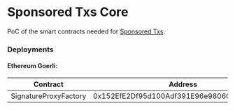 # Sponsored Txs Core

PoC of the smart contracts needed for [Sponsored Txs](https://faucets.rip).

### Deployments

#### Ethereum Goerli:

| **Contract**          | **Address**                                |
|-----------------------|--------------------------------------------|
| SignatureProxyFactory | 0x152EfE2Df95d100Adf391E96e980608deeCc5f25 |